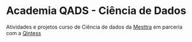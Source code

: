 # Academia QADS - Ciência de Dados

Atividades e projetos curso de Ciência de dados da [Mesttra](https://www.mesttra.com/) em parceria com a [Qintess](https://qintess.com/)